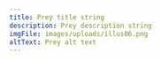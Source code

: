 ```yaml
---
title: Prey title string
description: Prey description string
imgFile: images/uploads/illus06.png
altText: Prey alt text
---
```

